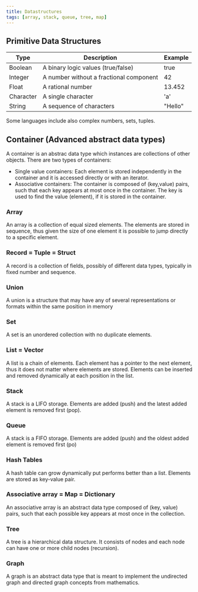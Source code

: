 ```yaml
---
title: Datastructures
tags: [array, stack, queue, tree, map]
---
```


## Primitive Data Structures

| Type    | Description | Example |
|---------|------------------|---------|
| Boolean | A binary logic values (true/false)  | true |
| Integer | A number without a fractional component | 42 |
| Float   | A rational number | 13.452 |
| Character | A single character | 'a' |
| String  | A sequence of characters | "Hello" |

Some languages include also complex numbers, sets, tuples.


## Container (Advanced abstract data types)
A container is an abstrac data type which instances are collections of other objects. There are two types of containers:

* Single value containers: Each element is stored independently in the container and it is accessed directly or with an iterator.
* Associative containers: The container is composed of (key,value) pairs, such that each key appears at most once in the container. The key is used to find the value (element), if it is stored in the container.


### Array
An array is a collection of equal sized elements. The elements are stored in sequence, thus given the size of one element it is possible to jump directly to a specific element.

### Record = Tuple = Struct
A record is a collection of fields, possibly of different data types, typically in fixed number and sequence.

### Union
A union is a structure that may have any of several representations or formats within the same position in memory

### Set
A set is an unordered collection with no duplicate elements.

### List = Vector
A list is a chain of elements. Each element has a pointer to the next element, thus it does not matter where elements are stored. Elements can be inserted and removed dynamically at each position in the list.

### Stack
A stack is a LIFO storage. Elements are added (push) and the latest added element is removed first (pop).

### Queue
A stack is a FIFO storage. Elements are added (push) and the oldest added element is removed first (po)

### Hash Tables
A hash table can grow dynamically put performs better than a list. Elements are stored as key-value pair. 

### Associative array = Map = Dictionary
An associative array is an abstract data type composed of (key, value) pairs, such that each possible key appears at most once in the collection.

### Tree
A tree is a hierarchical data structure. It consists of nodes and each node can have one or more child nodes (recursion).

### Graph
A graph is an abstract data type that is meant to implement the undirected graph and directed graph concepts from mathematics.








